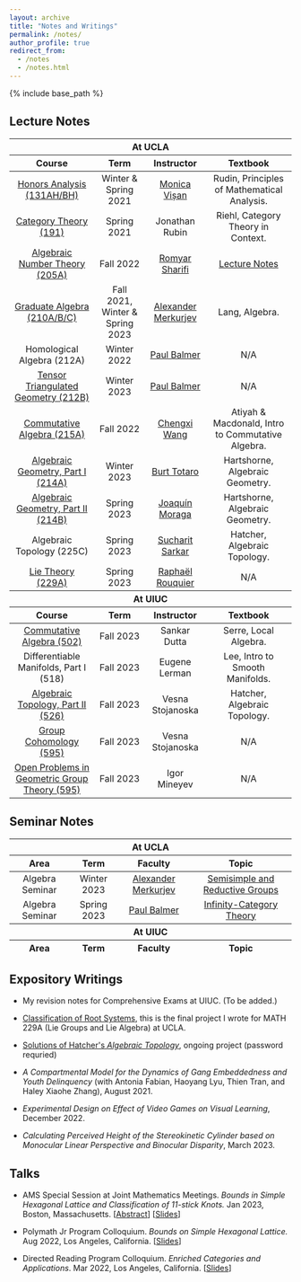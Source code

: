 ```yaml
---
layout: archive
title: "Notes and Writings"
permalink: /notes/
author_profile: true
redirect_from:
  - /notes
  - /notes.html
---
```

{% include base_path %}


Lecture Notes
------

<table>
    <thead>
        <tr>
            <th colspan=4 style="text-align:center">At UCLA</th>
        </tr>
    </thead>
  <thead>
        <tr>
            <th style="text-align:center">Course</th>
            <th style="text-align:center">Term</th>
            <th style="text-align:center">Instructor</th>
            <th style="text-align:center">Textbook</th>
        </tr>
    </thead>
    <tbody style="text-align:center">
        <tr>
            <td><a href = "../files/131H_Notes.pdf">Honors Analysis (131AH/BH)</a></td>
            <td>Winter & Spring 2021</td>
            <td><a href="https://www.math.ucla.edu/~visan/">Monica Vișan</a></td>
            <td>Rudin, Principles of Mathematical Analysis.</td>
        </tr>
        <tr>
            <td><a href = "../files/191_Notes.pdf">Category Theory (191)</a></td>
            <td>Spring 2021</td>
            <td>Jonathan Rubin</td>
            <td>Riehl, Category Theory in Context.</td>
        </tr>
        <tr>
            <td><a href = "../files/205A_Notes.pdf">Algebraic Number Theory (205A)</a></td>
            <td>Fall 2022</td>
            <td><a href="https://www.math.ucla.edu/~sharifi/">Romyar Sharifi</a></td>
            <td><a href="https://www.math.ucla.edu/~sharifi/algnum.pdf">Lecture Notes</a></td>
        </tr>
        <tr>
            <td><a href = "../files/Graduate_Algebra_Book.pdf">Graduate Algebra (210A/B/C)</a></td>
            <td>Fall 2021, Winter & Spring 2023</td>
            <td><a href="https://www.math.ucla.edu/~merkurev/">Alexander Merkurjev</a></td>
            <td>Lang, Algebra.</td>
        </tr>
        <tr>
            <td>Homological Algebra (212A)</td>
            <td>Winter 2022</td>
            <td><a href="https://www.math.ucla.edu/~balmer/">Paul Balmer</a></td>
            <td>N/A</td>
        </tr>
        <tr>
            <td><a href = "../files/212B_Notes.pdf">Tensor Triangulated Geometry (212B)</a></td>
            <td>Winter 2023</td>
            <td><a href="https://www.math.ucla.edu/~balmer/">Paul Balmer</a></td>
            <td>N/A</td>
        </tr>
        <tr>
            <td><a href = "../files/215A_Notes_Revised.pdf">Commutative Algebra (215A)</a></td>
            <td>Fall 2022</td>
            <td><a href="https://sites.google.com/view/hyd6flw">Chengxi Wang</a></td>
            <td>Atiyah & Macdonald, Intro to Commutative Algebra.</td>
        </tr>
        <tr>
            <td><a href = "../files/214A_Notes.pdf">Algebraic Geometry, Part I (214A)</a></td>
            <td>Winter 2023</td>
            <td><a href="https://www.math.ucla.edu/~totaro/">Burt Totaro</a></td>
            <td>Hartshorne, Algebraic Geometry.</td>
        </tr>
        <tr>
            <td><a href = "../files/214B_Notes.pdf">Algebraic Geometry, Part II (214B)</a></td>
            <td>Spring 2023</td>
            <td><a href="https://www.math.ucla.edu/~jmoraga/">Joaquí­n Moraga</a></td>
            <td>Hartshorne, Algebraic Geometry.</td>
        </tr>
        <tr>
            <td>Algebraic Topology (225C)</td>
            <td>Spring 2023</td>
            <td><a href="https://math.ucla.edu/~sucharit/">Sucharit Sarkar</a></td>
            <td>Hatcher, Algebraic Topology.</td>
        </tr>
        <tr>
            <td><a href = "../files/229A_Notes.pdf">Lie Theory (229A)</a></td>
            <td>Spring 2023</td>
            <td><a href="https://www.math.ucla.edu/~rouquier/">Raphaël Rouquier</a></td>
            <td>N/A</td>
        </tr>
    </tbody>
    <thead>
        <tr>
            <th colspan=4 style="text-align:center">At UIUC</th>
        </tr>
    </thead>
    <thead>
        <tr>
            <th style="text-align:center">Course</th>
            <th style="text-align:center">Term</th>
            <th style="text-align:center">Instructor</th>
            <th style="text-align:center">Textbook</th>
        </tr>
    </thead>
    <tbody style="text-align:center">
        <tr>
            <td><a href = "../files/502_Notes.pdf">Commutative Algebra (502)</a></td>
            <td>Fall 2023</td>
            <td>Sankar Dutta</td>
            <td>Serre, Local Algebra.</td>
        </tr>
        <tr>
            <td>Differentiable Manifolds, Part I (518)</td>
            <td>Fall 2023</td>
            <td>Eugene Lerman</td>
            <td>Lee, Intro to Smooth Manifolds.</td>
        </tr>
        <tr>
            <td><a href = "../files/526_Notes.pdf">Algebraic Topology, Part II (526)</a></td>
            <td>Fall 2023</td>
            <td>Vesna Stojanoska</td>
            <td>Hatcher, Algebraic Topology.</td>
        </tr>
        <tr>
            <td><a href = "../files/595_GC_Notes.pdf">Group Cohomology (595)</a></td>
            <td>Fall 2023</td>
            <td>Vesna Stojanoska</td>
            <td>N/A</td>
        </tr>
        <tr>
            <td><a href = "../files/595_GGT_Notes.pdf">Open Problems in Geometric Group Theory (595)</a></td>
            <td>Fall 2023</td>
            <td>Igor Mineyev</td>
            <td>N/A</td>
        </tr>
    </tbody>
</table>

Seminar Notes
------

<table>
    <thead>
        <tr>
            <th colspan=4 style="text-align:center">At UCLA</th>
        </tr>
    </thead>
  <thead>
        <tr>
            <th style="text-align:center">Area</th>
            <th style="text-align:center">Term</th>
            <th style="text-align:center">Faculty</th>
            <th style="text-align:center">Topic</th>
        </tr>
    </thead>
    <tbody style="text-align:center">
        <tr>
            <td>Algebra Seminar</td>
            <td>Winter 2023</td>
            <td><a href="https://www.math.ucla.edu/~merkurev/">Alexander Merkurjev</a></td>
            <td><a href = "../files/Winter_2023_290C_Notes.pdf">Semisimple and Reductive Groups</a></td>
        </tr>
        <tr>
            <td>Algebra Seminar</td>
            <td>Spring 2023</td>
            <td><a href="https://www.math.ucla.edu/~balmer/">Paul Balmer</a></td>
            <td><a href = "../files/Spring_2023_Infinity_Category_Seminar.pdf">Infinity-Category Theory</a></td>
        </tr>
    </tbody>
    <thead>
        <tr>
            <th colspan=4 style="text-align:center">At UIUC</th>
        </tr>
    </thead>
    <thead>
        <tr>
            <th style="text-align:center">Area</th>
            <th style="text-align:center">Term</th>
            <th style="text-align:center">Faculty</th>
            <th style="text-align:center">Topic</th>
        </tr>
    </thead>
    <tbody style="text-align:center">
    </tbody>
</table>

Expository Writings
------
* My revision notes for Comprehensive Exams at UIUC. (To be added.)

* <a href = "../files/Classification_of_Root_Systems.pdf">Classification of Root Systems</a>, this is the final project I wrote for MATH 229A (Lie Groups and Lie Algebra) at UCLA. 

* <a href = "../files/Hatcher_Solution_Master_Document.pdf">Solutions of Hatcher's _Algebraic Topology_</a>, ongoing project (password requried)

* _A Compartmental Model for the Dynamics of Gang Embeddedness and Youth Delinquency_ (with Antonia Fabian, Haoyang Lyu, Thien Tran, and Haley Xiaohe Zhang), August 2021.

* _Experimental Design on Effect of Video Games on Visual Learning_, December 2022. 

* _Calculating Perceived Height of the Stereokinetic Cylinder based on Monocular Linear Perspective and Binocular Disparity_, March 2023.

Talks
------
* AMS Special Session at Joint Mathematics Meetings. _Bounds in Simple Hexagonal Lattice and Classification of $11$-stick Knots._ Jan 2023, Boston, Massachusetts. [[Abstract](https://meetings.ams.org/math/jmm2023/meetingapp.cgi/Paper/17903)] [<a href = "../files/JMM_Knot_Theory_Presentation_Slides.pdf">Slides</a>]

* Polymath Jr Program Colloquium. _Bounds on Simple Hexagonal Lattice._ Aug 2022, Los Angeles, California. [<a href = "../files/Jiantong_Liu_Lattice_Number_Presentation.pdf">Slides</a>]

* Directed Reading Program Colloquium. _Enriched Categories and Applications_. Mar 2022, Los Angeles, California. [<a href = "../files/Presentation_on_Enriched_Category.pdf">Slides</a>]
